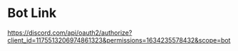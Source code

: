 # Bot Link
https://discord.com/api/oauth2/authorize?client_id=1175513206974861323&permissions=1634235578432&scope=bot